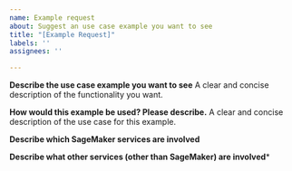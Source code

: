 ```yaml
---
name: Example request
about: Suggest an use case example you want to see
title: "[Example Request]"
labels: ''
assignees: ''

---
```


**Describe the use case example you want to see**
A clear and concise description of the functionality you want.

**How would this example be used? Please describe.**
A clear and concise description of the use case for this example.

**Describe which SageMaker services are involved**


**Describe what other services (other than SageMaker) are involved***

